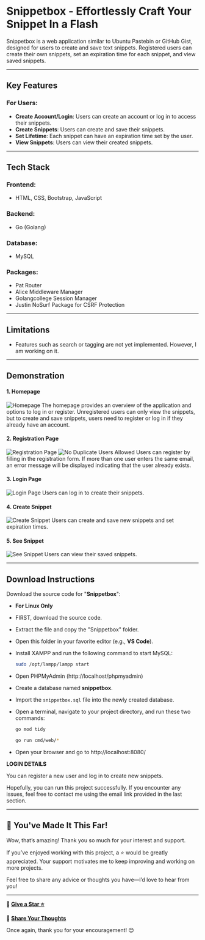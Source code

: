 # **Snippetbox** - Effortlessly Craft Your Snippet In a Flash

Snippetbox is a web application similar to Ubuntu Pastebin or GitHub Gist, designed for users to create and save text snippets. Registered users can create their own snippets, set an expiration time for each snippet, and view saved snippets.

---

## **Key Features**

### For Users:
- **Create Account/Login**: Users can create an account or log in to access their snippets.
- **Create Snippets**: Users can create and save their snippets.
- **Set Lifetime**: Each snippet can have an expiration time set by the user.
- **View Snippets**: Users can view their created snippets.

---

## **Tech Stack**

### Frontend:
- HTML, CSS, Bootstrap, JavaScript

### Backend:
- Go (Golang)

### Database:
- MySQL

### Packages:
- Pat Router
- Alice Middleware Manager
- Golangcollege Session Manager
- Justin NoSurf Package for CSRF Protection

---

## **Limitations**
- Features such as search or tagging are not yet implemented. However, I am working on it.

---

## **Demonstration**

#### 1. Homepage
![Homepage](./ui/static/img/screenshoot/homepage_snippet.png)
The homepage provides an overview of the application and options to log in or register. Unregistered users can only view the snippets, but to create and save snippets, users need to register or log in if they already have an account.

#### 2. Registration Page
![Registration Page](./ui/static/img/screenshoot/signup.png) 
![No Duplicate Users Allowed](./ui/static/img/screenshoot/signupReq.png)
Users can register by filling in the registration form. If more than one user enters the same email, an error message will be displayed indicating that the user already exists.

#### 3. Login Page
![Login Page](./ui/static/img/screenshoot/login.png)
Users can log in to create their snippets.

#### 4. Create Snippet
![Create Snippet](./ui/static/img/screenshoot/createSnippet.png)
Users can create and save new snippets and set expiration times.

#### 5. See Snippet
![See Snippet](./ui/static/img/screenshoot/seesnippet.png)
Users can view their saved snippets.

---

## **Download Instructions**
Download the source code for "<b>Snippetbox</b>":

- **For Linux Only**
- FIRST, download the source code.
- Extract the file and copy the "Snippetbox" folder.
- Open this folder in your favorite editor (e.g., <b>VS Code</b>).
- Install XAMPP and run the following command to start MySQL:

    ```bash
    sudo /opt/lampp/lampp start
    ```

- Open PHPMyAdmin (http://localhost/phpmyadmin)
- Create a database named <b>snippetbox</b>.
- Import the `snippetbox.sql` file into the newly created database.
- Open a terminal, navigate to your project directory, and run these two commands:

    ```bash
    go mod tidy
    ```

    ```bash
    go run cmd/web/*
    ```

- Open your browser and go to http://localhost:8080/

**LOGIN DETAILS**

You can register a new user and log in to create new snippets.

Hopefully, you can run this project successfully. If you encounter any issues, feel free to contact me using the email link provided in the last section.

---

## 🌟 You've Made It This Far!

Wow, that’s amazing! Thank you so much for your interest and support.

If you’ve enjoyed working with this project, a ⭐️ would be greatly appreciated. Your support motivates me to keep improving and working on more projects.

Feel free to share any advice or thoughts you have—I’d love to hear from you!

---

**🔗 [Give a Star ⭐️](https://github.com/Soyaib10/snippetbox)**

**💬 [Share Your Thoughts](mailto:soyaibzihad10@gmail.com)**

Once again, thank you for your encouragement! 😊
